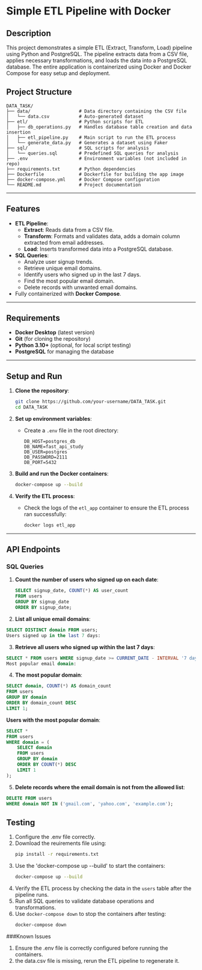 # Simple ETL Pipeline with Docker

## Description
This project demonstrates a simple ETL (Extract, Transform, Load) pipeline using Python and PostgreSQL. The pipeline extracts data from a CSV file, applies necessary transformations, and loads the data into a PostgreSQL database. The entire application is containerized using Docker and Docker Compose for easy setup and deployment.

## Project Structure
```
DATA_TASK/
├── data/                  # Data directory containing the CSV file
│   └── data.csv           # Auto-generated dataset
├── etl/                   # Python scripts for ETL
│   ├── db_operations.py   # Handles database table creation and data insertion
│   ├── etl_pipeline.py    # Main script to run the ETL process
│   └── generate_data.py   # Generates a dataset using Faker
├── sql/                   # SQL scripts for analysis
│   └── queries.sql        # Predefined SQL queries for analysis
├── .env                   # Environment variables (not included in repo)
├── requirements.txt       # Python dependencies
├── Dockerfile             # Dockerfile for building the app image
├── docker-compose.yml     # Docker Compose configuration
└── README.md              # Project documentation
```

---

## Features
- **ETL Pipeline**:
  - **Extract**: Reads data from a CSV file.
  - **Transform**: Formats and validates data, adds a domain column extracted from email addresses.
  - **Load**: Inserts transformed data into a PostgreSQL database.
- **SQL Queries**:
  - Analyze user signup trends.
  - Retrieve unique email domains.
  - Identify users who signed up in the last 7 days.
  - Find the most popular email domain.
  - Delete records with unwanted email domains.
- Fully containerized with **Docker Compose**.

---

## Requirements

- **Docker Desktop** (latest version)
- **Git** (for cloning the repository)
- **Python 3.10+** (optional, for local script testing)
- **PostgreSQL** for managing the database

---

## Setup and Run

1. **Clone the repository**:
    ```bash
    git clone https://github.com/your-username/DATA_TASK.git
    cd DATA_TASK
    ```

2. **Set up environment variables**:
   - Create a `.env` file in the root directory:
      ```env
      DB_HOST=postgres_db
      DB_NAME=fast_api_study
      DB_USER=postgres
      DB_PASSWORD=2111
      DB_PORT=5432
      ```

3. **Build and run the Docker containers**:
    ```bash
    docker-compose up --build
    ```

4. **Verify the ETL process**:
    - Check the logs of the `etl_app` container to ensure the ETL process ran successfully:
      ```bash
      docker logs etl_app
      ```

---

## API Endpoints

### SQL Queries

1. **Count the number of users who signed up on each date**:
   ```sql
   SELECT signup_date, COUNT(*) AS user_count
   FROM users
   GROUP BY signup_date
   ORDER BY signup_date;
   ```
   
2. **List all unique email domains**:
```sql
SELECT DISTINCT domain FROM users;
Users signed up in the last 7 days:
```

3. **Retrieve all users who signed up within the last 7 days**:
```sql
SELECT * FROM users WHERE signup_date >= CURRENT_DATE - INTERVAL '7 days';
Most popular email domain:
```

4. **The most popular domain**:
```sql
SELECT domain, COUNT(*) AS domain_count
FROM users
GROUP BY domain
ORDER BY domain_count DESC
LIMIT 1;
```
   **Users with the most popular domain**:
```sql
SELECT *
FROM users
WHERE domain = (
    SELECT domain
    FROM users
    GROUP BY domain
    ORDER BY COUNT(*) DESC
    LIMIT 1
);
``` 

5. **Delete records where the email domain is not from the allowed list**:
```sql
DELETE FROM users
WHERE domain NOT IN ('gmail.com', 'yahoo.com', 'example.com');
```
## Testing

1. Configure the .env file correctly.
2. Download the reuirements file using:
   ```bash
   pip install -r requirements.txt
   ```
3. Use the 'docker-compose up --build' to start the containers:
   ```bash
   docker-compose up --build
   ```
4. Verify the ETL process by checking the data in the `users` table after the pipeline runs.
5. Run all SQL queries to validate database operations and transformations.
6. Use `docker-compose down` to stop the containers after testing:
   ```bash
   docker-compose down
   ```


###Known Issues

1. Ensure the .env file is correctly configured before running the containers.
2.  the data.csv file is missing, rerun the ETL pipeline to regenerate it.


